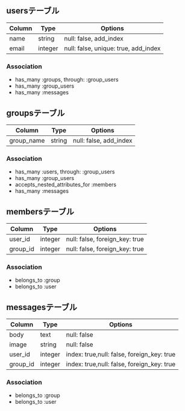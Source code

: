## usersテーブル

|Column|Type|Options|
|------|----|-------|
|name|string|null: false, add_index|
|email|integer|null: false, unique: true, add_index|

### Association
-  has_many :groups, through: :group_users
-  has_many :group_users
-  has_many :messages

## groupsテーブル

|Column|Type|Options|
|------|----|-------|
|group_name|string|null: false, add_index|

### Association
-  has_many :users, through: :group_users
-  has_many :group_users
-  accepts_nested_attributes_for :members
-  has_many :messages


## membersテーブル

|Column|Type|Options|
|------|----|-------|
|user_id|integer|null: false, foreign_key: true|
|group_id|integer|null: false, foreign_key: true|

### Association
- belongs_to :group
- belongs_to :user


## messagesテーブル

|Column|Type|Options|
|------|----|-------|
|body|text|null: false|
|image|string|null: false|
|user_id|integer|index: true,null: false, foreign_key: true|
|group_id|integer|index: true,null: false, foreign_key: true|

### Association
- belongs_to :group
- belongs_to :user
